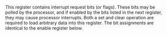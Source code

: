 This register contains interrupt request bits (or flags).
These bits may be polled by the processor, and if enabled
by the bits listed in the next register, they may cause
processor interrupts. Both a set and clear operation
are required to load arbitrary data into this register.
The bit assignments are identical to the enable register
below.